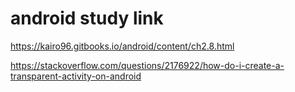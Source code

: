 # android study link

https://kairo96.gitbooks.io/android/content/ch2.8.html

https://stackoverflow.com/questions/2176922/how-do-i-create-a-transparent-activity-on-android
